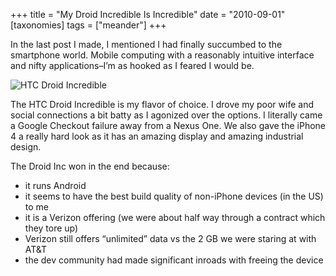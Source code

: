 +++
title = "My Droid Incredible Is Incredible"
date = "2010-09-01"
[taxonomies]
tags = ["meander"]
+++

In the last post I made, I mentioned I had finally succumbed to the smartphone world. Mobile computing with a reasonably intuitive interface and nifty applications–I’m as hooked as I feared I would be.

<img src="/images/droid-incredible.png" alt="HTC Droid Incredible" style="display: block; margin-left: auto; margin-right: auto;">

The HTC Droid Incredible is my flavor of choice. I drove my poor wife and social connections a bit batty as I agonized over the options. I literally came a Google Checkout failure away from a Nexus One. We also gave the iPhone 4 a really hard look as it has an amazing display and amazing industrial design.

The Droid Inc won in the end because:

- it runs Android
- it seems to have the best build quality of non-iPhone devices (in the US) to me
- it is a Verizon offering (we were about half way through a contract which they tore up)
- Verizon still offers “unlimited” data vs the 2 GB we were staring at with AT&T
- the dev community had made significant inroads with freeing the device
